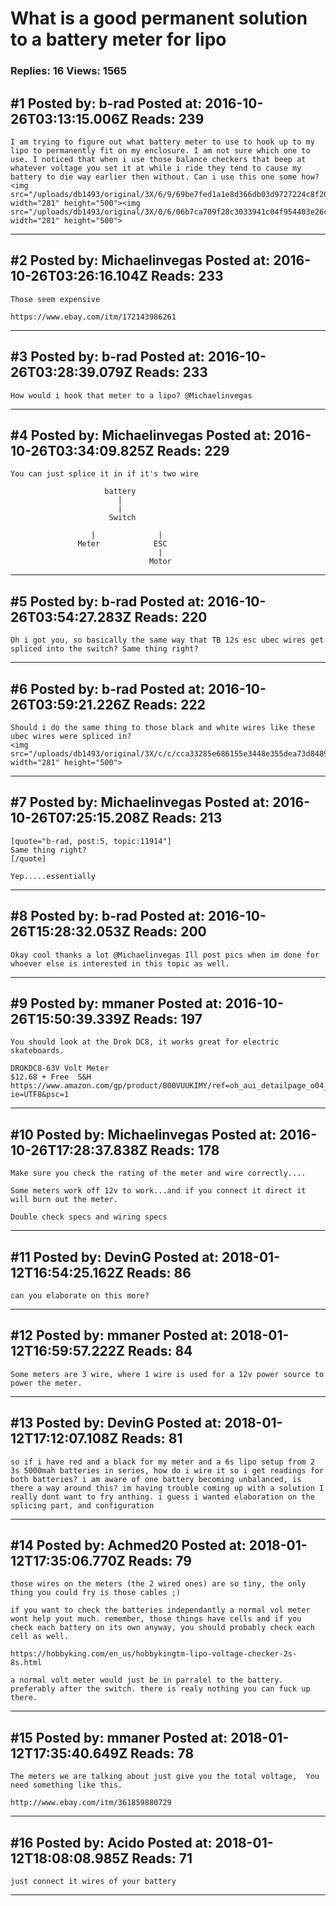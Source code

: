 # What is a good permanent solution to a battery meter for lipo

### Replies: 16 Views: 1565

## \#1 Posted by: b-rad Posted at: 2016-10-26T03:13:15.006Z Reads: 239

```
I am trying to figure out what battery meter to use to hook up to my lipo to permanently fit on my enclosure. I am not sure which one to use. I noticed that when i use those balance checkers that beep at whatever voltage you set it at while i ride they tend to cause my battery to die way earlier then without. Can i use this one some how? <img src="/uploads/db1493/original/3X/6/9/69be7fed1a1e8d366db03d9727224c8f2045d28d.png" width="281" height="500"><img src="/uploads/db1493/original/3X/0/6/06b7ca709f28c3033941c04f954403e26cb45a28.png" width="281" height="500">
```

---
## \#2 Posted by: Michaelinvegas Posted at: 2016-10-26T03:26:16.104Z Reads: 233

```
Those seem expensive 

https://www.ebay.com/itm/172143986261
```

---
## \#3 Posted by: b-rad Posted at: 2016-10-26T03:28:39.079Z Reads: 233

```
How would i hook that meter to a lipo? @Michaelinvegas
```

---
## \#4 Posted by: Michaelinvegas Posted at: 2016-10-26T03:34:09.825Z Reads: 229

```
You can just splice it in if it's two wire 

                     battery 
                        |
                        |
                      Switch

                  |              |
               Meter            ESC
                                 |
                               Motor
```

---
## \#5 Posted by: b-rad Posted at: 2016-10-26T03:54:27.283Z Reads: 220

```
Oh i got you, so basically the same way that TB 12s esc ubec wires get spliced into the switch? Same thing right?
```

---
## \#6 Posted by: b-rad Posted at: 2016-10-26T03:59:21.226Z Reads: 222

```
Should i do the same thing to those black and white wires like these ubec wires were spliced in?
<img src="/uploads/db1493/original/3X/c/c/cca33285e686155e3448e355dea73d848907b18b.png" width="281" height="500">
```

---
## \#7 Posted by: Michaelinvegas Posted at: 2016-10-26T07:25:15.208Z Reads: 213

```
[quote="b-rad, post:5, topic:11914"]
Same thing right?
[/quote]

Yep.....essentially
```

---
## \#8 Posted by: b-rad Posted at: 2016-10-26T15:28:32.053Z Reads: 200

```
Okay cool thanks a lot @Michaelinvegas Ill post pics when im done for whoever else is interested in this topic as well.
```

---
## \#9 Posted by: mmaner Posted at: 2016-10-26T15:50:39.339Z Reads: 197

```
You should look at the Drok DC8, it works great for electric skateboards.

DROKDC8-63V Volt Meter
$12.68 + Free  S&H
https://www.amazon.com/gp/product/B00VUUKIMY/ref=oh_aui_detailpage_o04_s00?ie=UTF8&psc=1
```

---
## \#10 Posted by: Michaelinvegas Posted at: 2016-10-26T17:28:37.838Z Reads: 178

```
Make sure you check the rating of the meter and wire correctly.... 

Some meters work off 12v to work...and if you connect it direct it will burn out the meter. 

Double check specs and wiring specs
```

---
## \#11 Posted by: DevinG Posted at: 2018-01-12T16:54:25.162Z Reads: 86

```
can you elaborate on this more?
```

---
## \#12 Posted by: mmaner Posted at: 2018-01-12T16:59:57.222Z Reads: 84

```
Some meters are 3 wire, where 1 wire is used for a 12v power source to power the meter.
```

---
## \#13 Posted by: DevinG Posted at: 2018-01-12T17:12:07.108Z Reads: 81

```
so if i have red and a black for my meter and a 6s lipo setup from 2 3s 5000mah batteries in series, how do i wire it so i get readings for both batteries? i am aware of one battery becoming unbalanced, is there a way around this? im having trouble coming up with a solution I really dont want to fry anthing. i guess i wanted elaboration on the splicing part, and configuration
```

---
## \#14 Posted by: Achmed20 Posted at: 2018-01-12T17:35:06.770Z Reads: 79

```
those wires on the meters (the 2 wired ones) are so tiny, the only thing you could fry is those cables ;)

if you want to check the batteries independantly a normal vol meter wont help yout much. remember, those things have cells and if you check each battery on its own anyway, you should probably check each cell as well.

https://hobbyking.com/en_us/hobbykingtm-lipo-voltage-checker-2s-8s.html

a normal volt meter would just be in parralel to the battery. preferably after the switch. there is realy nothing you can fuck up there.
```

---
## \#15 Posted by: mmaner Posted at: 2018-01-12T17:35:40.649Z Reads: 78

```
The meters we are talking about just give you the total voltage,  You need something like this.

http://www.ebay.com/itm/361859880729
```

---
## \#16 Posted by: Acido Posted at: 2018-01-12T18:08:08.985Z Reads: 71

```
just connect it wires of your battery
```

---
